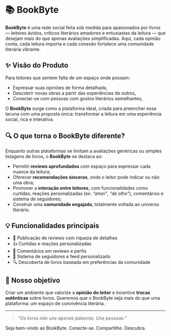 # 📚 BookByte

**BookByte** é uma rede social feita sob medida para apaixonados por livros — leitores ávidos, críticos literários amadores e entusiastas da leitura — que desejam mais do que apenas avaliações simplificadas. Aqui, cada opinião conta, cada leitura importa e cada conexão fortalece uma comunidade literária vibrante.

## ✨ Visão do Produto

Para leitores que sentem falta de um espaço onde possam:

- Expressar suas opiniões de forma detalhada,
- Descobrir novas obras a partir das experiências de outros,
- Conectar-se com pessoas com gostos literários semelhantes,

O **BookByte** surge como a plataforma ideal, criada para preencher essa lacuna com uma proposta única: transformar a leitura em uma experiência social, rica e interativa.

## 🔍 O que torna o BookByte diferente?

Enquanto outras plataformas se limitam a avaliações genéricas ou simples listagens de livros, o **BookByte** se destaca ao:

- Permitir **reviews aprofundados** com espaço para expressar cada nuance da leitura;
- Oferecer **recomendações sinceras**, onde o leitor pode indicar ou não uma obra;
- Promover a **interação entre leitores**, com funcionalidades como curtidas, reações personalizadas (ex: _“amei”_, _“de olho”_), comentários e sistema de seguidores;
- Construir uma **comunidade engajada**, totalmente voltada ao universo literário.

## 💡 Funcionalidades principais

- 📖 Publicação de reviews com riqueza de detalhes
- 👍 Curtidas e reações personalizadas
- 💬 Comentários em reviews e perfis
- 👥 Sistema de seguidores e feed personalizado
- 🔍 Descoberta de livros baseada em preferências da comunidade

## 🧭 Nosso objetivo

Criar um ambiente que valorize a **opinião do leitor** e incentive **trocas autênticas** sobre livros. Queremos que o BookByte seja mais do que uma plataforma: um espaço de convivência literária.

---

> _“Os livros não une apenas palavras. Une pessoas.”_

Seja bem-vindo ao BookByte. Conecte-se. Compartilhe. Descubra.

